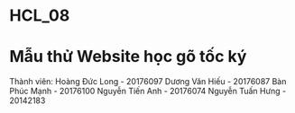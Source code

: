 # HCL_08
# Mẫu thử Website học gõ tốc ký
Thành viên:
Hoàng Đức Long - 20176097
Dương Văn Hiếu - 20176087
Bàn Phúc Mạnh - 20176100
Nguyễn Tiến Anh - 20176074
Nguyễn Tuấn Hưng - 20142183
